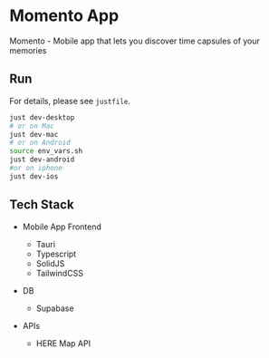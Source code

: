 # Momento App

Momento - Mobile app that lets you discover time capsules of your memories

## Run

For details, please see `justfile`.

```sh
just dev-desktop
# or on Mac
just dev-mac
# or on Android
source env_vars.sh
just dev-android
#or on iphone
just dev-ios
```

## Tech Stack

- Mobile App Frontend
    - Tauri
    - Typescript
    - SolidJS
    - TailwindCSS

- DB
    - Supabase

- APIs
    - HERE Map API

